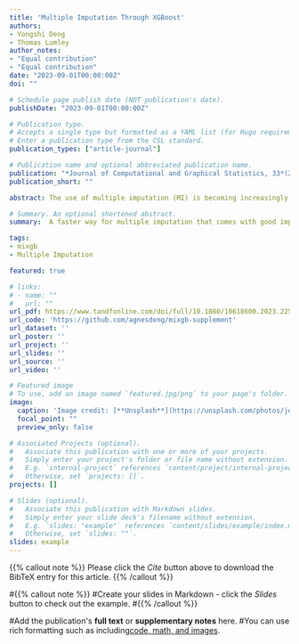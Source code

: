 ```yaml
---
title: 'Multiple Imputation Through XGBoost'
authors:
- Yongshi Deng
- Thomas Lumley
author_notes:
- "Equal contribution"
- "Equal contribution"
date: "2023-09-01T00:00:00Z"
doi: ""

# Schedule page publish date (NOT publication's date).
publishDate: "2023-09-01T00:00:00Z"

# Publication type.
# Accepts a single type but formatted as a YAML list (for Hugo requirements).
# Enter a publication type from the CSL standard.
publication_types: ["article-journal"]

# Publication name and optional abbreviated publication name.
publication: "*Journal of Computational and Graphical Statistics, 33*(2), 352–363"
publication_short: ""

abstract: The use of multiple imputation (MI) is becoming increasingly popular for addressing missing data. Although some conventional MI approaches have been well studied and have shown empirical validity, they have limitations when processing large datasets with complex data structures. Their imputation performances usually rely on the proper specification of imputation models, and this requires expert knowledge of the inherent relations among variables. Moreover, these standard approaches tend to be computationally inefficient for medium and large datasets. In this paper, we propose a scalable MI framework mixgb, which is based on XGBoost, subsampling, and predictive mean matching. Our approach leverages the power of XGBoost, a fast implementation of gradient boosted trees, to automatically capture interactions and nonlinear relations while achieving high computational efficiency. In addition, we incorporate subsampling and predictive mean matching to reduce bias and to better account for appropriate imputation variability. The proposed framework is implemented in an R package mixgb. Supplementary materials for this article are available online.

# Summary. An optional shortened abstract.
summary:  A faster way for multiple imputation that comes with good imputation performance.

tags:
- mixgb
- Multiple Imputation

featured: true

# links:
# - name: ""
#   url: ""
url_pdf: https://www.tandfonline.com/doi/full/10.1080/10618600.2023.2252501
url_code: 'https://github.com/agnesdeng/mixgb-supplement'
url_dataset: ''
url_poster: ''
url_project: ''
url_slides: ''
url_source: ''
url_video: ''

# Featured image
# To use, add an image named `featured.jpg/png` to your page's folder. 
image:
  caption: 'Image credit: [**Unsplash**](https://unsplash.com/photos/jdD8gXaTZsc)'
  focal_point: ""
  preview_only: false

# Associated Projects (optional).
#   Associate this publication with one or more of your projects.
#   Simply enter your project's folder or file name without extension.
#   E.g. `internal-project` references `content/project/internal-project/index.md`.
#   Otherwise, set `projects: []`.
projects: []

# Slides (optional).
#   Associate this publication with Markdown slides.
#   Simply enter your slide deck's filename without extension.
#   E.g. `slides: "example"` references `content/slides/example/index.md`.
#   Otherwise, set `slides: ""`.
slides: example
---
```


{{% callout note %}}
Please click the *Cite* button above to download the BibTeX entry for this article.
{{% /callout %}}

#{{% callout note %}}
#Create your slides in Markdown - click the *Slides* button to check out the example.
#{{% /callout %}}

#Add the publication's **full text** or **supplementary notes** here. 
#You can use rich formatting such as including[code, math, and images](https://docs.hugoblox.com/content/writing-markdown-latex/).

